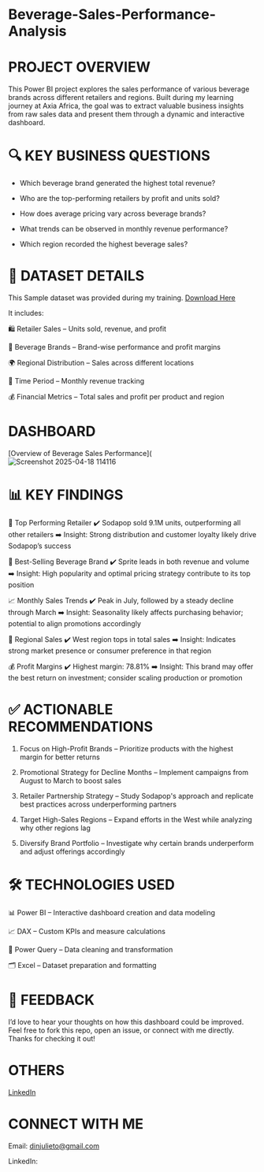 # Beverage-Sales-Performance-Analysis

# PROJECT OVERVIEW

This Power BI project explores the sales performance of various beverage brands across different retailers and regions. Built during my learning journey at Axia Africa, the goal was to extract valuable business insights from raw sales data and present them through a dynamic and interactive dashboard.

# 🔍 KEY BUSINESS QUESTIONS
- Which beverage brand generated the highest total revenue?

- Who are the top-performing retailers by profit and units sold?

- How does average pricing vary across beverage brands?

- What trends can be observed in monthly revenue performance?

- Which region recorded the highest beverage sales?

# 📂 DATASET DETAILS
This Sample dataset was provided during my training. [Download Here](https://docs.google.com/spreadsheets/d/1bhOIoMLMY_XxMvA9Gj9DoV5vc0i3kGHQ/edit?usp=drive_link&ouid=103521846647106371367&rtpof=true&sd=true)

It includes:

🛍️ Retailer Sales – Units sold, revenue, and profit

🧃 Beverage Brands – Brand-wise performance and profit margins

🌍 Regional Distribution – Sales across different locations

📆 Time Period – Monthly revenue tracking

💰 Financial Metrics – Total sales and profit per product and region

# DASHBOARD

[Overview of Beverage Sales Performance](![Screenshot 2025-04-18 114116](https://github.com/user-attachments/assets/ce5d5b1d-5607-4d79-8da2-fdb5295bb2d6)

# 📊 KEY FINDINGS
💼 Top Performing Retailer
✔️ Sodapop sold 9.1M units, outperforming all other retailers
➡️ Insight: Strong distribution and customer loyalty likely drive Sodapop’s success

🥇 Best-Selling Beverage Brand
✔️ Sprite leads in both revenue and volume
➡️ Insight: High popularity and optimal pricing strategy contribute to its top position

📈 Monthly Sales Trends
✔️ Peak in July, followed by a steady decline through March
➡️ Insight: Seasonality likely affects purchasing behavior; potential to align promotions accordingly

📍 Regional Sales
✔️ West region tops in total sales
➡️ Insight: Indicates strong market presence or consumer preference in that region

💰 Profit Margins
✔️ Highest margin: 78.81%
➡️ Insight: This brand may offer the best return on investment; consider scaling production or promotion

# ✅ ACTIONABLE RECOMMENDATIONS
1. Focus on High-Profit Brands – Prioritize products with the highest margin for better returns

2. Promotional Strategy for Decline Months – Implement campaigns from August to March to boost sales

3. Retailer Partnership Strategy – Study Sodapop's approach and replicate best practices across underperforming partners

4. Target High-Sales Regions – Expand efforts in the West while analyzing why other regions lag

5. Diversify Brand Portfolio – Investigate why certain brands underperform and adjust offerings accordingly

# 🛠 TECHNOLOGIES USED
📊 Power BI – Interactive dashboard creation and data modeling

📈 DAX – Custom KPIs and measure calculations

🧹 Power Query – Data cleaning and transformation

🗂️ Excel – Dataset preparation and formatting

# 💬 FEEDBACK
I’d love to hear your thoughts on how this dashboard could be improved. Feel free to fork this repo, open an issue, or connect with me directly. Thanks for checking it out!

# OTHERS
[LinkedIn](https://www.linkedin.com/posts/juliet-obianuju-dingwoke_datafam-datafam-powerbi-activity-7318968548792397824-ttSs?utm_source=share&utm_medium=member_desktop&rcm=ACoAADt2sYEB_u54k7kCyt5xLX2OS6Iqo3GlcSg)

# CONNECT WITH ME

Email: dinjulieto@gmail.com

LinkedIn: 




